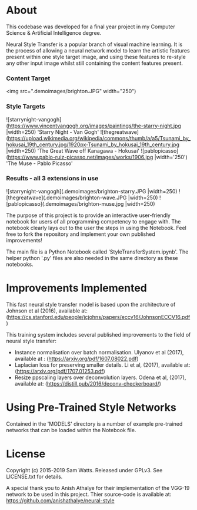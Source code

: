 
# About #
This codebase was developed for a final year project in my Computer Science & Artificial Intelligence degree.

Neural Style Transfer is a popular branch of visual machine learning. It is the process of allowing a neural network model to learn the artistic features present within one style target image, and using these features to re-style any other input image whilst still containing the content features present.
### Content Target ###

<img src=".demoimages/brighton.JPG" width="250")


### Style Targets ###
![starrynight-vangogh](https://www.vincentvangogh.org/images/paintings/the-starry-night.jpg |width=250) 'Starry Night - Van Gogh'
![thegreatwave](https://upload.wikimedia.org/wikipedia/commons/thumb/a/a5/Tsunami_by_hokusai_19th_century.jpg/1920px-Tsunami_by_hokusai_19th_century.jpg |width=250) 'The Great Wave off Kanagawa - Hokusai'
![pablopicasso](https://www.pablo-ruiz-picasso.net/images/works/1906.jpg |width='250') 'The Muse - Pablo Picasso'


### Results - all 3 extensions in use ###
![starrynight-vangogh](.demoimages/brighton-starry.JPG |width=250)
![thegreatwave](.demoimages/brighton-wave.JPG |width=250)
![pablopicasso](.demoimages/brighton-muse.jpg |width=250)


The purpose of this project is to provide an interactive user-friendly notebook for users of all programming competency to engage with. The notebook clearly lays out to the user the steps in using the Notebook. Feel free to fork the repository and implement your own published improvements! 

The main file is a Python Notebook called 'StyleTransferSystem.ipynb'.
The helper python '.py' files are also needed in the same directory as these notebooks. 

# Improvements Implemented #
This fast neural style transfer model is based upon the architecture of Johnson et al (2016), available at: (https://cs.stanford.edu/people/jcjohns/papers/eccv16/JohnsonECCV16.pdf)

This training system includes several published improvements to the field of neural style transfer:

- Instance normalisation over batch normalisation. Ulyanov et al (2017), available at : (https://arxiv.org/pdf/1607.08022.pdf)
- Laplacian loss for preserving smaller details. Li et al, (2017), available at: (https://arxiv.org/pdf/1707.01253.pdf)
- Resize ppscaling layers over deconvolution layers. Odena et al, (2017), available at: (https://distill.pub/2016/deconv-checkerboard/)

# Using Pre-Trained Style Networks #
Contained in the 'MODELS' directory is a number of example pre-trained networks that can be loaded within the Notebook file.

# License #
Copyright (c) 2015-2019 Sam Watts. Released under GPLv3. See LICENSE.txt for details.

A special thank you to Anish Athalye for their implementation of the VGG-19 network to be used in this project.
Thier source-code is available at: https://github.com/anishathalye/neural-style
